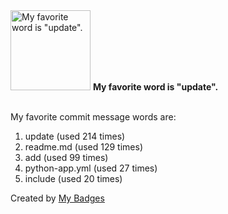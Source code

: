 <img src="https://github.com/my-badges/my-badges/blob/master/src/all-badges/favorite-word/favorite-word.png?raw=true" alt="My favorite word is &quot;update&quot;." title="My favorite word is &quot;update&quot;." width="128">
<strong>My favorite word is &quot;update&quot;.</strong>
<br><br>

My favorite commit message words are:

1. update (used 214 times)
2. readme.md (used 129 times)
3. add (used 99 times)
4. python-app.yml (used 27 times)
5. include (used 20 times)


Created by <a href="https://github.com/my-badges/my-badges">My Badges</a>